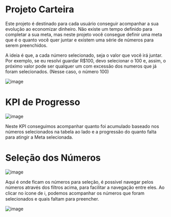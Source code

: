 # Projeto Carteira

Este projeto é destinado para cada usuário conseguir acompanhar a sua evolução ao economizar dinheiro. Não existe um tempo definido para completar a sua meta, mas neste projeto você consegue definir uma meta que é o quanto você quer juntar e existem uma série de números para serem preenchidos. 

A ideia é que, a cada número selecionado, seja o valor que você irá juntar. Por exemplo, se eu resolvi guardar R$100, devo selecionar o 100 e, assim, o próximo valor pode ser qualquer um com excessão dos numeros que já foram selecionados. (Nesse caso, o número 100)

![image](https://github.com/user-attachments/assets/847ea085-95f1-456c-b493-07384daa7079)

# KPI de Progresso
![image](https://github.com/user-attachments/assets/fbe1b5da-d93b-4929-9e41-64c1d13386bc)

Neste KPI conseguimos acompanhar quanto foi acumulado baseado nos números selecionados na tabela ao lado e a progressão do quanto falta para atingir a Meta selecionada.

# Seleção dos Números
![image](https://github.com/user-attachments/assets/4046f893-fa36-4630-a52d-8f1266709ad8)

Aqui é onde ficam os números para seleção, é possivel navegar pelos números através dos filtros acima, para facilitar a navegação entre eles. 
Ao clicar no ícone de ℹ️, podemos acompanhar os números que foram selecionados e quais faltam para preencher.

![image](https://github.com/user-attachments/assets/c7827ac1-c992-4d5f-a547-ecec7974ac8f)

